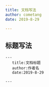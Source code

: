 ```yaml
---
title: 文档写法
author: cometang
date: 2019-8-29

---
```


## 标题写法
 ```
 ---
	title:文档标题
	author:作者名
	date:2019-8-29
	
 ---
 ```
 

 
 
 